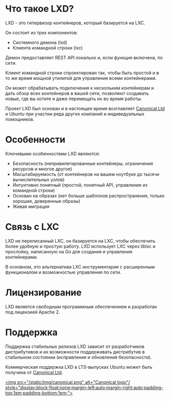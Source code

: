 

# Что такое LXD?
LXD - это гипервизор контейнеров, который базируется на LXC.

Он состоит из трех компонентов:

 * Системного демона (lxd)
 * Клиента командной строки (lxc)

Демон предоставляет REST API локально и, если функция включена, по сети.

Клиент командной строки спроектирован так, чтобы быть простой и в то же время мощной утилитой
для управления всеми контейнерами.

Он может обрабатывать подключения к нескольким контейнерам и дать обзор всех контейнеров
в вашей сети, позволяют создавать новые, где вы хотите и даже перемещать их во время работы.

Проект LXD был основан и в настоящее время возглавляет [Canonical Ltd](http://www.canonical.com)
и Ubuntu при участии ряда других компаний и индивидуальных помощников.

# Особенности
Ключевыми особенностями LXD являются:

 * Безопасность (непривилегированные контейнеры, ограничения ресурсов и многое другое)
 * Масштабируемость (от контейнеров на вашем ноутбуке до тысячи вычислительных узлов)
 * Интуитивно понятный (простой, понятный API, управление из командной строки)
 * Основан на образах (нет больше шаблонов распространения, только хорошие, доверенные образы)
 * Живая миграция

# Связь с LXC
LXD не переписанный LXC, он базируется на LXC, чтобы обеспечить более удобную и простую работу.
LXD использует LXC через liblxc и прослойку, написанную на Go для создания и управления контейнерами.

В основном, это альтернатива LXC инструментария с расширенным функционалом и возможностью управления по сети.

# Лицензирование
LXD является свободным программным обеспечением и разработан под лицензией Apache 2.

# Поддержка
Поддержка стабильных релизов LXD зависит от разработчиков дистрибутивов и их возможности поддерживать дистрибутив
в стабильном состоянии (исправления и обновления безопасности).

Коммерческая поддержка LXD в LTS-выпусках Ubuntu может быть получена от [Canonical Ltd](http://www.canonical.com).

[<img src="/static/img/canonical.png" alt="Canonical logo"/ style="display:block;float:none;margin-left:auto;margin-right:auto;padding-top:1em;padding-bottom:1em;">](http://www.canonical.com)
